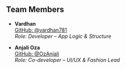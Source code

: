 ## Team Members

- **Vardhan**  
  [GitHub: @vardhan781](https://github.com/vardhan781)  
  *Role: Developer – App Logic & Structure*

- **Anjali Oza**  
  [GitHub: @OzAnjali](https://github.com/OzAnjali)  
  *Role: Co-developer – UI/UX & Fashion Lead*
